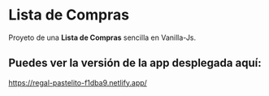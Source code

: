 # Lista de Compras

Proyeto de una **Lista de Compras** sencilla en Vanilla-Js.

## Puedes ver la versión de la app desplegada aquí:
https://regal-pastelito-f1dba9.netlify.app/